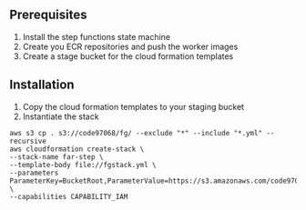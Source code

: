 ## Prerequisites

1. Install the step functions state machine
2. Create you ECR repositories and push the worker images
3. Create a stage bucket for the cloud formation templates

## Installation

1. Copy the cloud formation templates to your staging bucket
2. Instantiate the stack

```console
aws s3 cp . s3://code97068/fg/ --exclude "*" --include "*.yml" --recursive
aws cloudformation create-stack \
--stack-name far-step \
--template-body file://fgstack.yml \
--parameters ParameterKey=BucketRoot,ParameterValue=https://s3.amazonaws.com/code97068/fg \
--capabilities CAPABILITY_IAM
